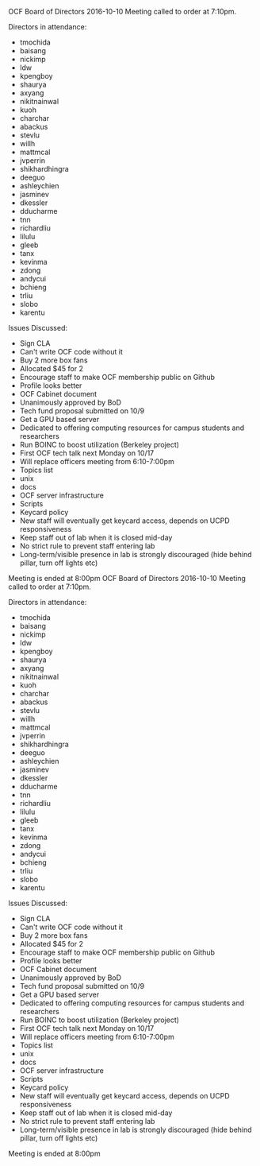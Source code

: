 OCF Board of Directors
2016-10-10
Meeting called to order at 7:10pm.

Directors in attendance:
- tmochida
- baisang
- nickimp
- ldw
- kpengboy
- shaurya
- axyang
- nikitnainwal
- kuoh
- charchar
- abackus
- stevlu
- willh
- mattmcal
- jvperrin
- shikhardhingra
- deeguo
- ashleychien
- jasminev
- dkessler
- dducharme
- tnn
- richardliu
- lilulu
- gleeb
- tanx
- kevinma
- zdong
- andycui
- bchieng
- trliu
- slobo
- karentu

Issues Discussed:
 - Sign CLA
  - Can't write OCF code without it
 - Buy 2 more box fans
  - Allocated $45 for 2
 - Encourage staff to make OCF membership public on Github
  - Profile looks better
 - OCF Cabinet document
  - Unanimously approved by BoD
 - Tech fund proposal submitted on 10/9
  - Get a GPU based server
  - Dedicated to offering computing resources for campus students and researchers
  - Run BOINC to boost utilization (Berkeley project)
 - First OCF tech talk next Monday on 10/17
  - Will replace officers meeting from 6:10-7:00pm
  - Topics list
   - unix
   - docs
   - OCF server infrastructure
   - Scripts
 - Keycard policy
  - New staff will eventually get keycard access, depends on UCPD responsiveness
 - Keep staff out of lab when it is closed mid-day
  - No strict rule to prevent staff entering lab
  - Long-term/visible presence in lab is strongly discouraged (hide behind pillar,
  	turn off lights etc)

Meeting is ended at 8:00pm
OCF Board of Directors
2016-10-10
Meeting called to order at 7:10pm.

Directors in attendance:
- tmochida
- baisang
- nickimp
- ldw
- kpengboy
- shaurya
- axyang
- nikitnainwal
- kuoh
- charchar
- abackus
- stevlu
- willh
- mattmcal
- jvperrin
- shikhardhingra
- deeguo
- ashleychien
- jasminev
- dkessler
- dducharme
- tnn
- richardliu
- lilulu
- gleeb
- tanx
- kevinma
- zdong
- andycui
- bchieng
- trliu
- slobo
- karentu

Issues Discussed:
 - Sign CLA
  - Can't write OCF code without it
 - Buy 2 more box fans
  - Allocated $45 for 2
 - Encourage staff to make OCF membership public on Github
  - Profile looks better
 - OCF Cabinet document
  - Unanimously approved by BoD
 - Tech fund proposal submitted on 10/9
  - Get a GPU based server
  - Dedicated to offering computing resources for campus students and researchers
  - Run BOINC to boost utilization (Berkeley project)
 - First OCF tech talk next Monday on 10/17
  - Will replace officers meeting from 6:10-7:00pm
  - Topics list
   - unix
   - docs
   - OCF server infrastructure
   - Scripts
 - Keycard policy
  - New staff will eventually get keycard access, depends on UCPD responsiveness
 - Keep staff out of lab when it is closed mid-day
  - No strict rule to prevent staff entering lab
  - Long-term/visible presence in lab is strongly discouraged (hide behind pillar,
  	turn off lights etc)

Meeting is ended at 8:00pm
